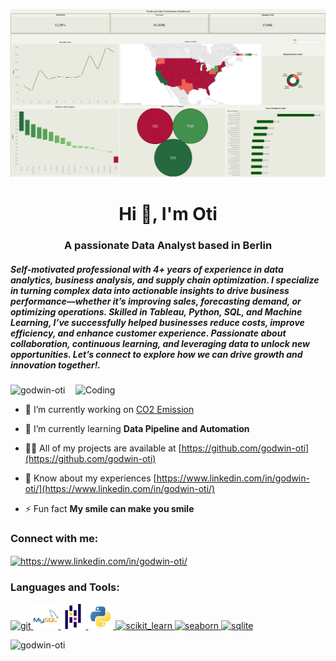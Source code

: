 
![MasterHead](https://github.com/Godwin-Oti/Godwin-Oti/blob/main/images/Screenshot%202024-05-25%20115128.png)
<h1 align="center">Hi 👋, I'm Oti</h1>
<h3 align="center">A passionate Data Analyst based in Berlin</h3>
<h5 align="left">Self-motivated professional with 4+ years of experience in data analytics, business analysis, and supply chain optimization. I specialize in turning complex data into actionable insights to drive business performance—whether it’s improving sales, forecasting demand, or optimizing operations.
Skilled in Tableau, Python, SQL, and Machine Learning, I’ve successfully helped businesses reduce costs, improve efficiency, and enhance customer experience. 
Passionate about collaboration, continuous learning, and leveraging data to unlock new opportunities.
Let’s connect to explore how we can drive growth and innovation together!.</h5>

<img align="right" alt="Coding" width="400" src="https://tse3.mm.bing.net/th?id=OIP.U9KCxb_HkEp-_NzwpZRl2QHaEw&pid=Api&P=0&h=180">


<p align="left"> <img src="https://komarev.com/ghpvc/?username=godwin-oti&label=Profile%20views&color=0e75b6&style=flat" alt="godwin-oti" /> </p>



- 🔭 I’m currently working on [CO2 Emission](https://github.com/Godwin-Oti/CO2-Emission-Analysis/tree/main)

- 🌱 I’m currently learning **Data Pipeline and Automation**

- 👨‍💻 All of my projects are available at [https://github.com/godwin-oti](https://github.com/godwin-oti)

- 📄 Know about my experiences [https://www.linkedin.com/in/godwin-oti/](https://www.linkedin.com/in/godwin-oti/)

- ⚡ Fun fact **My smile can make you smile**

<h3 align="left">Connect with me:</h3>
<p align="left">
<a href="https://www.linkedin.com/in/godwin-oti/" target="blank"><img align="center" src="https://raw.githubusercontent.com/rahuldkjain/github-profile-readme-generator/master/src/images/icons/Social/linked-in-alt.svg" alt="https://www.linkedin.com/in/godwin-oti/" height="30" width="40" /></a>
</p>

<h3 align="left">Languages and Tools:</h3>
<p align="left"> <a href="https://git-scm.com/" target="_blank" rel="noreferrer"> <img src="https://www.vectorlogo.zone/logos/git-scm/git-scm-icon.svg" alt="git" width="40" height="40"/> </a> <a href="https://www.mysql.com/" target="_blank" rel="noreferrer"> <img src="https://raw.githubusercontent.com/devicons/devicon/master/icons/mysql/mysql-original-wordmark.svg" alt="mysql" width="40" height="40"/> </a> <a href="https://pandas.pydata.org/" target="_blank" rel="noreferrer"> <img src="https://raw.githubusercontent.com/devicons/devicon/2ae2a900d2f041da66e950e4d48052658d850630/icons/pandas/pandas-original.svg" alt="pandas" width="40" height="40"/> </a> <a href="https://www.python.org" target="_blank" rel="noreferrer"> <img src="https://raw.githubusercontent.com/devicons/devicon/master/icons/python/python-original.svg" alt="python" width="40" height="40"/> </a> <a href="https://scikit-learn.org/" target="_blank" rel="noreferrer"> <img src="https://upload.wikimedia.org/wikipedia/commons/0/05/Scikit_learn_logo_small.svg" alt="scikit_learn" width="40" height="40"/> </a> <a href="https://seaborn.pydata.org/" target="_blank" rel="noreferrer"> <img src="https://seaborn.pydata.org/_images/logo-mark-lightbg.svg" alt="seaborn" width="40" height="40"/> </a> <a href="https://www.sqlite.org/" target="_blank" rel="noreferrer"> <img src="https://www.vectorlogo.zone/logos/sqlite/sqlite-icon.svg" alt="sqlite" width="40" height="40"/> </a> </p>

<p><img align="left" src="https://github-readme-stats.vercel.app/api/top-langs?username=godwin-oti&show_icons=true&locale=en&layout=compact" alt="godwin-oti" /></p>




